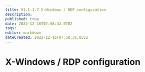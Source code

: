 ```yaml
---
title: S1.1.1.7	X-Windows / RDP configuration
description: 
published: true
date: 2022-12-16T07:58:32.970Z
tags: 
editor: markdown
dateCreated: 2022-12-16T07:58:31.055Z
---
```


# X-Windows / RDP configuration
